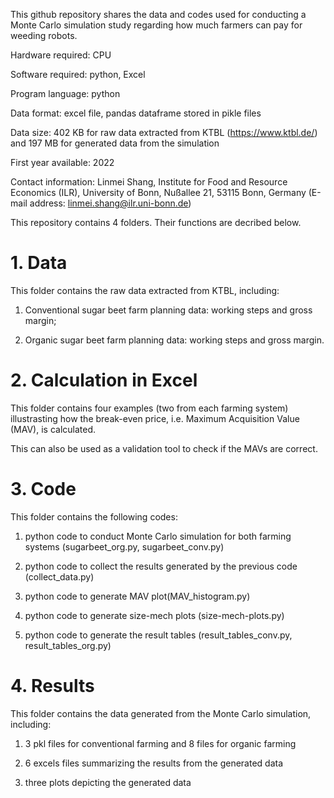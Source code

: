 This github repository shares the data and codes used for conducting a Monte Carlo simulation study regarding how much farmers can pay for weeding robots.

Hardware required: CPU

Software required: python, Excel

Program language: python

Data format: excel file, pandas dataframe stored in pikle files

Data size: 402 KB for raw data extracted from KTBL (https://www.ktbl.de/) and 197 MB for generated data from the simulation

First year available: 2022

Contact information: Linmei Shang, Institute for Food and Resource Economics (ILR), University of Bonn, Nußallee 21, 53115 Bonn, Germany (E-mail address: linmei.shang@ilr.uni-bonn.de)

This repository contains 4 folders. Their functions are decribed below.


# 1. Data 
This folder contains the raw data extracted from KTBL, including: 

 1) Conventional sugar beet farm planning data: working steps and gross margin;
 
 2) Organic sugar beet farm planning data: working steps and gross margin.

# 2. Calculation in Excel
This folder contains four examples (two from each farming system) illustrasting how the break-even price, i.e. Maximum Acquisition Value (MAV), is calculated.

This can also be used as a validation tool to check if the MAVs are correct.

# 3. Code
This folder contains the following codes: 

  1) python code to conduct Monte Carlo simulation for both farming systems (sugarbeet_org.py, sugarbeet_conv.py)
  
  2) python code to collect the results generated by the previous code (collect_data.py)
  
  3) python code to generate MAV plot(MAV_histogram.py)
  
  4) python code to generate size-mech plots (size-mech-plots.py)
  
  5) python code to generate the result tables (result_tables_conv.py, result_tables_org.py)


# 4. Results
This folder contains the data generated from the Monte Carlo simulation, including:

  1) 3 pkl files for conventional farming and 8 files for organic farming
  
  2) 6 excels files summarizing the results from the generated data
  
  3) three plots depicting the generated data
